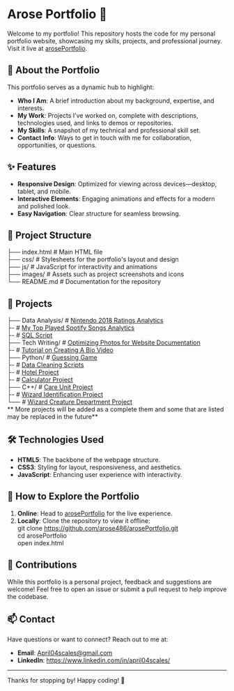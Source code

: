 # Arose Portfolio 🌟  
Welcome to my portfolio! This repository hosts the code for my personal portfolio website, showcasing my skills, projects, and professional journey. Visit it live at [arosePortfolio](https://arose486.github.io/arosePortfolio/).  

## 🚀 About the Portfolio  
This portfolio serves as a dynamic hub to highlight:  
- **Who I Am**: A brief introduction about my background, expertise, and interests.  
- **My Work**: Projects I’ve worked on, complete with descriptions, technologies used, and links to demos or repositories.  
- **My Skills**: A snapshot of my technical and professional skill set.  
- **Contact Info**: Ways to get in touch with me for collaboration, opportunities, or questions.  

## ✨ Features  
- **Responsive Design**: Optimized for viewing across devices—desktop, tablet, and mobile.  
- **Interactive Elements**: Engaging animations and effects for a modern and polished look.  
- **Easy Navigation**: Clear structure for seamless browsing.  

## 📂 Project Structure  
├── index.html        # Main HTML file  
├── css/              # Stylesheets for the portfolio's layout and design  
├── js/               # JavaScript for interactivity and animations  
├── images/           # Assets such as project screenshots and icons  
└── README.md         # Documentation for the repository  

## 📂 Projects
├── Data Analysis/    # [Nintendo 2018 Ratings Analytics](https://github.com/arose486/Nintendo-2018-Ratings-Analytics)  
├-                    # [My Top Played Spotify Songs Analytics](https://github.com/arose486/My-Top-Played-Spotify-Songs-Analytics)  
├-                    # [SQL Script](https://arose486.github.io/arosePortfolio/assets/annricebooksscript.pdf)  
├── Tech Writing/     # [Optimizing Photos for Website Documentation](https://arose486.github.io/arosePortfolio/assets/OptimizingPhotosforyourWebsiteArticle.pdf)  
├-                    # [Tutorial on Creating A Bio Video](https://arose486.github.io/arosePortfolio/assets/BioVideoTutorial.pdf)  
├── Python/           # [Guessing Game](https://arose486.github.io/arosePortfolio/assets/guessinggame.py.pdf)  
├-                    # [Data Cleaning Scripts](https://github.com/arose486/Data-Cleaning-Scripts)   
├-                    # [Hotel Project](https://github.com/arose486/Hotel-Project)  
├-                    # [Calculator Project](https://arose486.github.io/arosePortfolio/assets/calculator.py.pdf)  
├── C++/              # [Care Unit Project](https://arose486.github.io/arosePortfolio/assets/careunit.cpp)  
├-                    # [Wizard Identification Project](https://github.com/arose486/Wizard-Identification-Project)  
└──                   # [Wizard Creature Department Project](https://github.com/arose486/Wizard-Creature-Department-Project)  
** More projects will be added as a complete them and some that are listed may be replaced in the future**

## 🛠️ Technologies Used  
- **HTML5**: The backbone of the webpage structure.  
- **CSS3**: Styling for layout, responsiveness, and aesthetics.  
- **JavaScript**: Enhancing user experience with interactivity.  

## 🌟 How to Explore the Portfolio  
1. **Online**: Head to [arosePortfolio](https://arose486.github.io/arosePortfolio/) for the live experience.  
2. **Locally**: Clone the repository to view it offline:  
git clone https://github.com/arose486/arosePortfolio.git  
cd arosePortfolio  
open index.html  

## 🤝 Contributions  
While this portfolio is a personal project, feedback and suggestions are welcome! Feel free to open an issue or submit a pull request to help improve the codebase.  

## 📫 Contact  
Have questions or want to connect? Reach out to me at:  
- **Email**: April04scales@gmail.com  
- **LinkedIn**: https://www.linkedin.com/in/april04scales/
---

Thanks for stopping by! Happy coding! 🚀  


<!---
arose486/arose486 is a ✨ special ✨ repository because its `README.md` (this file) appears on your GitHub profile.
You can click the Preview link to take a look at your changes.
--->
